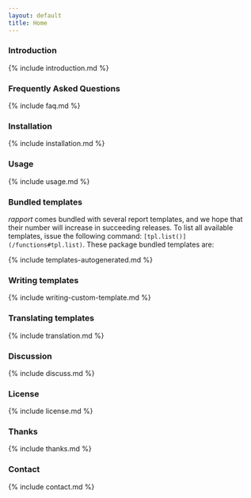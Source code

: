```yaml
---
layout: default
title: Home
---
```


<a id="intro"> </a>
### Introduction

{% include introduction.md %}

<a id="faq"> </a>
### Frequently Asked Questions

{% include faq.md %}

<a id="install"> </a>
### Installation

{% include installation.md %}

<a id="usage"> </a>
### Usage

{% include usage.md %}

<a id="templates"> </a>
### Bundled templates

*rapport* comes bundled with several report templates, and we hope that their number will increase in succeeding releases. To list all available templates, issue the following command: `[tpl.list()](/functions#tpl.list)`. These package bundled templates are:

{% include templates-autogenerated.md %}

<a id="custom"> </a>
### Writing templates

{% include writing-custom-template.md %}

<a id="translate"> </a>
### Translating templates

{% include translation.md %}

<a id="discuss"> </a>
### Discussion

{% include discuss.md %}

<a id="license"> </a>
### License

{% include license.md %}

<a id="thanks"> </a>
### Thanks

{% include thanks.md %}

<a id="contact"> </a>
### Contact

{% include contact.md %}

